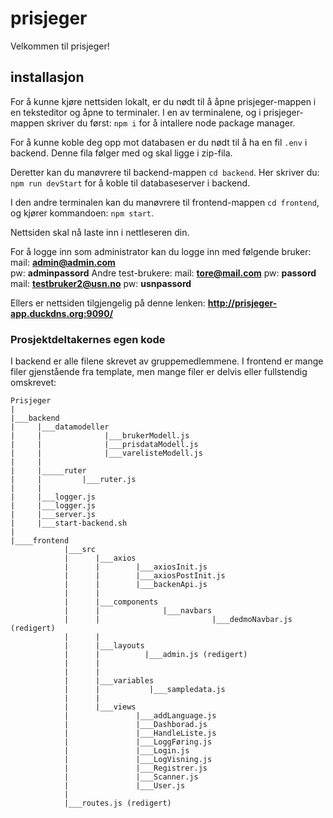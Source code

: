 # prisjeger
Velkommen til prisjeger!

## installasjon
For å kunne kjøre nettsiden lokalt, er du nødt til å åpne prisjeger-mappen i en teksteditor og åpne to terminaler. 
I en av terminalene, og i prisjeger-mappen skriver du først: `npm i` for å intallere node package manager.

For å kunne koble deg opp mot databasen er du nødt til å ha en fil `.env` i backend. Denne fila følger med og skal ligge i zip-fila.
 
Deretter kan du manøvrere til backend-mappen `cd backend`.
Her skriver du: `npm run devStart` for å koble til databaseserver i backend.

I den andre terminalen kan du manøvrere til frontend-mappen `cd frontend`, og kjører kommandoen: 
`npm start`.

Nettsiden skal nå laste inn i nettleseren din. 

For å logge inn som administrator kan du logge inn med følgende bruker:
mail: **admin@admin.com**  
pw: **adminpassord**
Andre test-brukere:
mail: **tore@mail.com** 
pw: **passord**
mail: **testbruker2@usn.no** 
pw: **usnpassord**

Ellers er nettsiden tilgjengelig på denne lenken:
**http://prisjeger-app.duckdns.org:9090/**

### Prosjektdeltakernes egen kode
I backend er alle filene skrevet av gruppemedlemmene. I frontend er mange filer gjenstående fra template, men mange filer er delvis eller fullstendig omskrevet:
```
Prisjeger
|
|___backend
|	  |___datamodeller
|	  |				 |___brukerModell.js
|	  |				 |___prisdataModell.js
|	  |				 |___varelisteModell.js
|	  |
|	  |_____ruter
|	  |		    |___ruter.js
|	  |
|	  |___logger.js
|	  |___logger.js
|	  |___server.js
|	  |___start-backend.sh
|
|____frontend
			|___src
			|	   |___axios
			|	   |	   	|___axiosInit.js
			|	   |	   	|___axiosPostInit.js
			|	   |	   	|___backenApi.js
			|	   |
			|	   |___components
			|	   |			  |___navbars
			|	   |				  		 |___dedmoNavbar.js (redigert)
			|	   |						    
			|	   |___layouts
			|	   |	   	  |___admin.js (redigert)
			|	   |
			|	   |
			|	   |___variables
			|	   |           |___sampledata.js
			|	   |
			|	   |___views
			|				|___addLanguage.js
			|				|___Dashborad.js
			|				|___HandleListe.js
			|				|___LoggFøring.js
			|				|___Login.js
			|				|___LogVisning.js
			|				|___Registrer.js
			|				|___Scanner.js
			|				|___User.js
			|
			|___routes.js (redigert)
```
